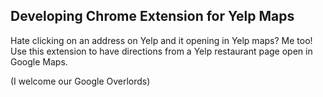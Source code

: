 ## Developing Chrome Extension for Yelp Maps

Hate clicking on an address on Yelp and it opening in Yelp maps? Me too! Use this extension to have directions from a Yelp restaurant page open in Google Maps.

(I welcome our Google Overlords)